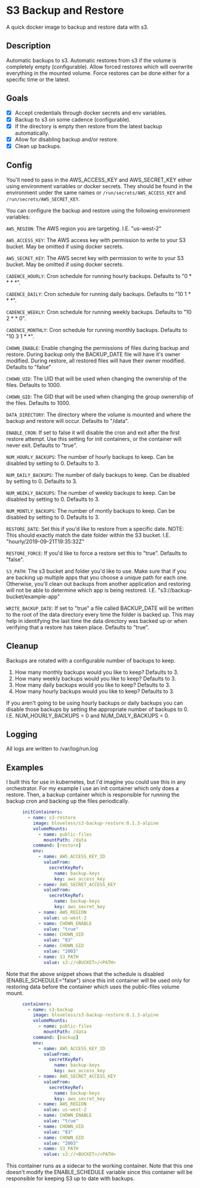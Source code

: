 # S3 Backup and Restore
A quick docker image to backup and restore data with s3.

## Description
Automatic backups to s3. Automatic restores from s3 if the volume is completely empty (configurable).
Allow forced restores which will overwrite everything in the mounted volume.
Force restores can be done either for a specific time or the latest.

## Goals
- [x] Accept credentials through docker secrets and env variables.
- [x] Backup to s3 on some cadence (configurable).
- [x] If the directory is empty then restore from the latest backup automatically.
- [x] Allow for disabling backup and/or restore.
- [x] Clean up backups.

## Config
You'll need to pass in the AWS_ACCESS_KEY and AWS_SECRET_KEY either using environment variables or docker secrets.
They should be found in the environment under the same names or `/run/secrets/AWS_ACCESS_KEY`
and `/run/secrets/AWS_SECRET_KEY`.

You can configure the backup and restore using the following environment variables:

`AWS_REGION`: The AWS region you are targeting. I.E. "us-west-2"

`AWS_ACCESS_KEY`: The AWS access key with permission to write to your S3 bucket. May be omitted if using docker secrets.

`AWS_SECRET_KEY`: The AWS secret key with permission to write to your S3 bucket. May be omitted if using docker secrets.

`CADENCE_HOURLY`: Cron schedule for running hourly backups. Defaults to "0 * * * *".

`CADENCE_DAILY`: Cron schedule for running daily backups. Defaults to "10 1 * * *".

`CADENCE_WEEKLY`: Cron schedule for running weekly backups. Defaults to "10 2 * * 0".

`CADENCE_MONTHLY`: Cron schedule for running monthly backups. Defaults to "10 3 1 * *".

`CHOWN_ENABLE`: Enable changing the permissions of files during backup and restore. During backup only the BACKUP_DATE
file will have it's owner modified. During restore, all restored files will have their owner modified. Defaults to
"false"

`CHOWN_UID`: The UID that will be used when changing the ownership of the files. Defaults to 1000.

`CHOWN_GID`: The GID that will be used when changing the group ownership of the files. Defaults to 1000.

`DATA_DIRECTORY`: The directory where the volume is mounted and where the backup and restore will occur. Defaults to
"/data".

`ENABLE_CRON`: If set to false it will disable the cron and exit after the first restore attempt. Use this
setting for init containers, or the container will never exit. Defaults to "true".

`NUM_HOURLY_BACKUPS`: The number of hourly backups to keep. Can be disabled by setting to 0. Defaults to 3.

`NUM_DAILY_BACKUPS`: The number of daily backups to keep. Can be disabled by setting to 0. Defaults to 3.

`NUM_WEEKLY_BACKUPS`: The number of weekly backups to keep. Can be disabled by setting to 0. Defaults to 3.

`NUM_MONTLY_BACKUPS`: The number of montly backups to keep. Can be disabled by setting to 0. Defaults to 3.

`RESTORE_DATE`: Set this if you'd like to restore from a specific date. NOTE: This should exactly match the date folder
within the S3 bucket. I.E. "hourly/2019-09-21T19:35:32Z"

`RESTORE_FORCE`: If you'd like to force a restore set this to "true". Defaults to "false".

`S3_PATH`: The s3 bucket and folder you'd like to use. Make sure that if you are backing up multiple apps that you
choose a unique path for each one. Otherwise, you'll clean out backups from another application and restoring will not
be able to determine which app is being restored. I.E. "s3://backup-bucket/example-app"

`WRITE_BACKUP_DATE`: If set to "true" a file called BACKUP_DATE will be written to the root of the data directory every
time the folder is backed up. This may help in identifying the last time the data directory was backed up or when
verifying that a restore has taken place. Defaults to "true".

## Cleanup
Backups are rotated with a configurable number of backups to keep.
  1. How many monthly backups would you like to keep? Defaults to 3.
  2. How many weekly backups would you like to keep? Defaults to 3.
  3. How many daily backups would you like to keep? Defaults to 3.
  4. How many hourly backups would you like to keep? Defaults to 3.

If you aren't going to be using hourly backups or daily backups you can disable those backups by setting the appropriate
number of backups to 0. I.E. NUM_HOURLY_BACKUPS = 0 and NUM_DAILY_BACKUPS = 0.

## Logging
All logs are written to /var/log/run.log

## Examples
I built this for use in kubernetes, but I'd imagine you could use this in any orchestrator. For my example I use an init
container which only does a restore. Then, a backup container which is responsible for running the backup cron and
backing up the files periodically.

```yaml
      initContainers:
        - name: s3-restore
          image: bloveless/s3-backup-restore:0.1.3-alpine
          volumeMounts:
            - name: public-files
              mountPath: /data
          command: [restore]
          env:
            - name: AWS_ACCESS_KEY_ID
              valueFrom:
                secretKeyRef:
                  name: backup-keys
                  key: aws_access_key
            - name: AWS_SECRET_ACCESS_KEY
              valueFrom:
                secretKeyRef:
                  name: backup-keys
                  key: aws_secret_key
            - name: AWS_REGION
              value: us-west-2
            - name: CHOWN_ENABLE
              value: "true"
            - name: CHOWN_UID
              value: "83"
            - name: CHOWN_GID
              value: "2003"
            - name: S3_PATH
              value: s3://<BUCKET>/<PATH>
```

Note that the above snippet shows that the schedule is disabled (ENABLE_SCHEDULE="false") since this init container will
be used only for restoring data before the container which uses the public-files volume mount.

```yaml
      containers:
        - name: s3-backup
          image: bloveless/s3-backup-restore:0.1.3-alpine
          volumeMounts:
            - name: public-files
              mountPath: /data
          command: [backup]
          env:
            - name: AWS_ACCESS_KEY_ID
              valueFrom:
                secretKeyRef:
                  name: backup-keys
                  key: aws_access_key
            - name: AWS_SECRET_ACCESS_KEY
              valueFrom:
                secretKeyRef:
                  name: backup-keys
                  key: aws_secret_key
            - name: AWS_REGION
              value: us-west-2
            - name: CHOWN_ENABLE
              value: "true"
            - name: CHOWN_UID
              value: "83"
            - name: CHOWN_GID
              value: "2003"
            - name: S3_PATH
              value: s3://<BUCKET>/<PATH>
```

This container runs as a sidecar to the working container. Note that this one doesn't modify the ENABLE_SCHEDULE
variable since this container will be responsible for keeping S3 up to date with backups.

